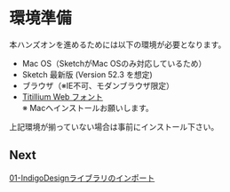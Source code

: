 # 環境準備

本ハンズオンを進めるためには以下の環境が必要となります。

* Mac OS（SketchがMac OSのみ対応しているため）
* Sketch 最新版 (Version 52.3 を想定)
* ブラウザ（※IE不可、モダンブラウザ限定）
* [Titillium Web フォント](https://fonts.google.com/specimen/Titillium) <br>※ Macへインストールお願いします。

上記環境が揃っていない場合は事前にインストール下さい。

## Next
[01-IndigoDesignライブラリのインポート](01-IndigoDesignライブラリのインポート.md) 